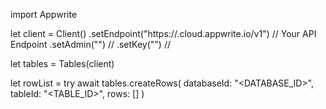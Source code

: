 import Appwrite

let client = Client()
    .setEndpoint("https://<REGION>.cloud.appwrite.io/v1") // Your API Endpoint
    .setAdmin("") // 
    .setKey("") // 

let tables = Tables(client)

let rowList = try await tables.createRows(
    databaseId: "<DATABASE_ID>",
    tableId: "<TABLE_ID>",
    rows: []
)

